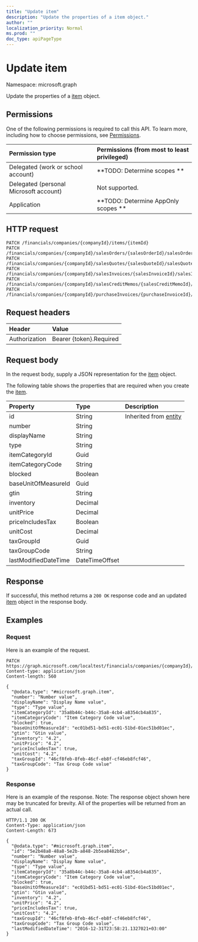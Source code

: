 ```yaml
---
title: "Update item"
description: "Update the properties of a item object."
author: ""
localization_priority: Normal
ms.prod: ""
doc_type: apiPageType
---
```


# Update item

Namespace: microsoft.graph

Update the properties of a [item](../resources/item.md) object.

## Permissions
One of the following permissions is required to call this API. To learn more, including how to choose permissions, see [Permissions](/concepts/permissions-reference.md).

|Permission type|Permissions (from most to least privileged)|
|:---|:---|
|Delegated (work or school account)|**TODO: Determine scopes **|
|Delegated (personal Microsoft account)|Not supported.|
|Application|**TODO: Determine AppOnly scopes **|

## HTTP request
<!-- {
  "blockType": "ignored"
}
-->
``` http
PATCH /financials/companies/{companyId}/items/{itemId}
PATCH /financials/companies/{companyId}/salesOrders/{salesOrderId}/salesOrderLines/{salesOrderLineId}/item
PATCH /financials/companies/{companyId}/salesQuotes/{salesQuoteId}/salesQuoteLines/{salesQuoteLineId}/item
PATCH /financials/companies/{companyId}/salesInvoices/{salesInvoiceId}/salesInvoiceLines/{salesInvoiceLineId}/item
PATCH /financials/companies/{companyId}/salesCreditMemos/{salesCreditMemoId}/salesCreditMemoLines/{salesCreditMemoLineId}/item
PATCH /financials/companies/{companyId}/purchaseInvoices/{purchaseInvoiceId}/purchaseInvoiceLines/{purchaseInvoiceLineId}/item
```

## Request headers
|Header|Value|
|:---|:---|
|Authorization|Bearer {token}.Required|

## Request body
In the request body, supply a JSON representation for the [item](../resources/item.md) object.

The following table shows the properties that are required when you create the [item](../resources/item.md).

|Property|Type|Description|
|:---|:---|:---|
|id|String| Inherited from [entity](../resources/entity.md)|
|number|String||
|displayName|String||
|type|String||
|itemCategoryId|Guid||
|itemCategoryCode|String||
|blocked|Boolean||
|baseUnitOfMeasureId|Guid||
|gtin|String||
|inventory|Decimal||
|unitPrice|Decimal||
|priceIncludesTax|Boolean||
|unitCost|Decimal||
|taxGroupId|Guid||
|taxGroupCode|String||
|lastModifiedDateTime|DateTimeOffset||



## Response
If successful, this method returns a `200 OK` response code and an updated [item](../resources/item.md) object in the response body.

## Examples

### Request
Here is an example of the request.
<!-- {
  "blockType": "request",
  "name": "update_item"
}
-->
``` http
PATCH https://graph.microsoft.com/localtest/financials/companies/{companyId}/items/{itemId}
Content-type: application/json
Content-length: 560

{
  "@odata.type": "#microsoft.graph.item",
  "number": "Number value",
  "displayName": "Display Name value",
  "type": "Type value",
  "itemCategoryId": "35a8b44c-b44c-35a8-4cb4-a8354cb4a835",
  "itemCategoryCode": "Item Category Code value",
  "blocked": true,
  "baseUnitOfMeasureId": "ec01bd51-bd51-ec01-51bd-01ec51bd01ec",
  "gtin": "Gtin value",
  "inventory": "4.2",
  "unitPrice": "4.2",
  "priceIncludesTax": true,
  "unitCost": "4.2",
  "taxGroupId": "46cf8feb-8feb-46cf-eb8f-cf46eb8fcf46",
  "taxGroupCode": "Tax Group Code value"
}
```

### Response
Here is an example of the response. Note: The response object shown here may be truncated for brevity. All of the properties will be returned from an actual call.
<!-- {
  "blockType": "response",
  "truncated": true
}
-->
``` http
HTTP/1.1 200 OK
Content-Type: application/json
Content-Length: 673

{
  "@odata.type": "#microsoft.graph.item",
  "id": "5e2b48a8-48a8-5e2b-a848-2b5ea8482b5e",
  "number": "Number value",
  "displayName": "Display Name value",
  "type": "Type value",
  "itemCategoryId": "35a8b44c-b44c-35a8-4cb4-a8354cb4a835",
  "itemCategoryCode": "Item Category Code value",
  "blocked": true,
  "baseUnitOfMeasureId": "ec01bd51-bd51-ec01-51bd-01ec51bd01ec",
  "gtin": "Gtin value",
  "inventory": "4.2",
  "unitPrice": "4.2",
  "priceIncludesTax": true,
  "unitCost": "4.2",
  "taxGroupId": "46cf8feb-8feb-46cf-eb8f-cf46eb8fcf46",
  "taxGroupCode": "Tax Group Code value",
  "lastModifiedDateTime": "2016-12-31T23:58:21.1327021+03:00"
}
```

